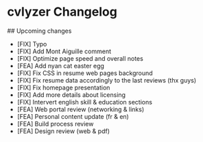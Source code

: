 # cvlyzer Changelog

## Upcoming changes

* [FIX] Typo
* [FIX] Add Mont Aiguille comment
* [FIX] Optimize page speed and overall notes
* [FEA] Add nyan cat easter egg
* [FIX] Fix CSS in resume web pages background
* [FIX] Fix resume data accordingly to the last reviews (thx guys)
* [FIX] Fix homepage presentation
* [FIX] Add more details about licensing
* [FIX] Intervert english skill & education sections
* [FEA] Web portal review (networking & links)
* [FEA] Personal content update (fr & en)
* [FEA] Build process review
* [FEA] Design review (web & pdf)
